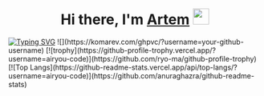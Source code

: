 <h1 align="center">Hi there, I'm <a href="https://github.com/airyou-code" target="_blank">Artem</a> 
<img src="https://github.com/blackcater/blackcater/raw/main/images/Hi.gif" height="32"/></h1>
<a href="https://git.io/typing-svg"><img src="https://readme-typing-svg.herokuapp.com?font=Fira+Code&pause=1000&width=435&lines=Computer+science+student" alt="Typing SVG" /></a>
![](https://komarev.com/ghpvc/?username=your-github-username)
[![trophy](https://github-profile-trophy.vercel.app/?username=airyou-code)](https://github.com/ryo-ma/github-profile-trophy)
<br>
[![Top Langs](https://github-readme-stats.vercel.app/api/top-langs/?username=airyou-code)](https://github.com/anuraghazra/github-readme-stats)
<!--
**airyou-code/airyou-code** is a ✨ _special_ ✨ repository because its `README.md` (this file) appears on your GitHub profile.

Here are some ideas to get you started:

- 🔭 I’m currently working on ...
- 🌱 I’m currently learning ...
- 👯 I’m looking to collaborate on ...
- 🤔 I’m looking for help with ...
- 💬 Ask me about ...
- 📫 How to reach me: ...
- 😄 Pronouns: ...
- ⚡ Fun fact: ...
-->
